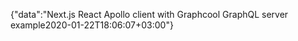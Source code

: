 {"data":"Next.js React Apollo client with Graphcool GraphQL server example2020-01-22T18:06:07+03:00"}
